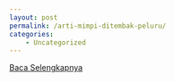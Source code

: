 ```yaml
---
layout: post
permalink: /arti-mimpi-ditembak-peluru/
categories:
    - Uncategorized
---
```


[Baca Selengkapnya](/10)